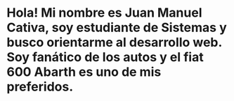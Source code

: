 # Hola! Mi nombre es Juan Manuel Cativa, soy estudiante de Sistemas y busco orientarme al desarrollo web. Soy fanático de los autos y el fiat 600 Abarth es uno de mis preferidos. 
